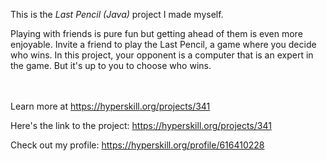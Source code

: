 This is the *Last Pencil (Java)* project I made myself.


<p>Playing with friends is pure fun but getting ahead of them is even more enjoyable. Invite a friend to play the Last Pencil, a game where you decide who wins. In this project, your opponent is a computer that is an expert in the game. But it's up to you to choose who wins.</p><br/><br/>Learn more at <a href="https://hyperskill.org/projects/341?utm_source=ide&utm_medium=ide&utm_campaign=ide&utm_content=project-card">https://hyperskill.org/projects/341</a>

Here's the link to the project: https://hyperskill.org/projects/341

Check out my profile: https://hyperskill.org/profile/616410228